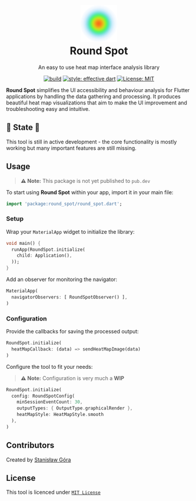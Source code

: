 # <div align="center"><img src="assets/logo.png" alt="icon" width="100"><br> Round Spot</div>

<div align="center">
  An easy to use heat map interface analysis library
  
  <a href="https://github.com/stasgora/round-spot/actions"><img src="https://github.com/stasgora/round-spot/workflows/build/badge.svg" alt="build"></a>
  <a href="https://github.com/tenhobi/effective_dart"><img src="https://img.shields.io/badge/style-effective_dart-40c4ff.svg" alt="style: effective dart"></a>
  <a href="https://github.com/stasgora/round-spot/blob/master/LICENSE"><img src="https://img.shields.io/badge/license-MIT-blue.svg" alt="License: MIT"></a>
</div>

**Round Spot** simplifies the UI accessibility and behaviour analysis for Flutter applications by handling the data gathering and processing. It produces beautiful heat map visualizations that aim to make the UI improvement and troubleshooting easy and intuitive.

## 🚧 State 🚧
This tool is still in active development - the core functionality is mostly working but many important features are still missing.

## Usage
> **⚠️ Note:** This package is not yet published to `pub.dev`

To start using **Round Spot** within your app, import it in your main file:
```dart
import 'package:round_spot/round_spot.dart';
```

### Setup
Wrap your `MaterialApp` widget to initialize the library:
```dart
void main() {
  runApp(RoundSpot.initialize(
    child: Application(),
  ));
}
```
Add an observer for monitoring the navigator:
```dart
MaterialApp(
  navigatorObservers: [ RoundSpotObserver() ],
)
```

### Configuration
Provide the callbacks for saving the processed output:
```dart
RoundSpot.initialize(
  heatMapCallback: (data) => sendHeatMapImage(data)
)
```
Configure the tool to fit your needs:
> **⚠️ Note:** Configuration is very much a **WIP**
```dart
RoundSpot.initialize(
  config: RoundSpotConfig(
    minSessionEventCount: 30,
    outputTypes: { OutputType.graphicalRender },
    heatMapStyle: HeatMapStyle.smooth
  ),
)
```

## Contributors
Created by [Stanisław Góra](https://github.com/stasgora/)

## License
This tool is licenced under [`MIT License`](https://github.com/stasgora/round-spot/blob/master/LICENSE)
